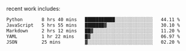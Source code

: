 
<!--<img width="1415" height="100" alt="blu" src="https://github.com/rdsilva01/rdsilva01/assets/101207588/deb060e5-d035-4f09-b511-e3f50605b207">-->

<!-- \> Enthusiastic about developing and building solutions <br>
\> Computer Science and Engineering @ UBI -->

<!-- <a href="https://www.rodrigosilva.live/">personal website</a> 🏁 -->

<!-- ![](https://komarev.com/ghpvc/?username=rdsilva01) -->

recent work includes:
<!--START_SECTION:waka-->

```txt
Python       8 hrs 40 mins   ███████████░░░░░░░░░░░░░░   44.11 %
JavaScript   5 hrs 55 mins   ███████▓░░░░░░░░░░░░░░░░░   30.10 %
Markdown     2 hrs 12 mins   ██▓░░░░░░░░░░░░░░░░░░░░░░   11.20 %
YAML         1 hr 22 mins    █▓░░░░░░░░░░░░░░░░░░░░░░░   06.97 %
JSON         25 mins         ▓░░░░░░░░░░░░░░░░░░░░░░░░   02.20 %
```

<!--END_SECTION:waka-->

